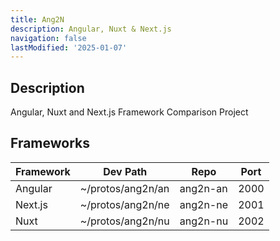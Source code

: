 ```yaml
---
title: Ang2N
description: Angular, Nuxt & Next.js
navigation: false
lastModified: '2025-01-07'
---
```


## Description

Angular, Nuxt and Next.js Framework Comparison Project

## Frameworks

| Framework | Dev Path          | Repo     | Port |
| --------- | ----------------- | -------- | ---- |
| Angular   | ~/protos/ang2n/an | ang2n-an | 2000 |
| Next.js   | ~/protos/ang2n/ne | ang2n-ne | 2001 |
| Nuxt      | ~/protos/ang2n/nu | ang2n-nu | 2002 |
